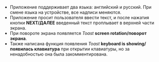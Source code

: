 * Приложение поддерживает два языка: английский и русский. При смене языка на устройстве, все надписи меняются.
* Приложение просит пользователя ввести текст, и после нажатия кнопки **NEXT/ДАЛЕЕ** введенный текст проплывает в верхней части экрана.
* При повороте экрана появляется *Toast* **screen rotation/поворот экрана**.
* Также написана функция появления *Toast* **keyboard is showing/появилась клавиатура** при открытии клавиатуры, но за ненадобностью она была закомментирована.
